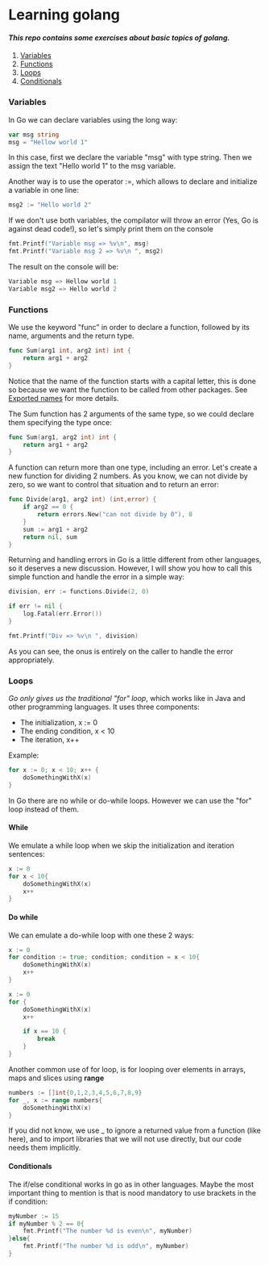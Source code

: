 # Learning golang

#### _This repo contains some exercises about basic topics of golang._

1. [Variables](#Varaiables)
2. [Functions](#Functions)
3. [Loops](#Loops)
4. [Conditionals](#Conditionals)

### Variables

In Go we can declare variables using the long way:

```go
var msg string
msg = "Hellow world 1"
```

In this case, first we declare the variable "msg" with type string. Then we assign the text "Hello world 1" to the msg variable.

Another way is to use the operator :=, which allows to declare and initialize a variable in one line:

```go
msg2 := "Hello world 2"
```

If we don't use both variables, the compilator will throw an error (Yes, Go is against dead code!), so let's simply print them on the console

```go
fmt.Printf("Variable msg => %v\n", msg)
fmt.Printf("Variable msg 2 => %v\n ", msg2)
```

The result on the console will be:

```go
Variable msg => Hellow world 1
Variable msg2 => Hello world 2
```

### Functions

We use the keyword "func" in order to declare a function, followed by its name, arguments and the return type.

```go
func Sum(arg1 int, arg2 int) int {
	return arg1 + arg2
}
```

Notice that the name of the function starts with a capital letter, this is done so because we want the function to be called from other packages. See [Exported names](https://go.dev/tour/basics/3) for more details.

The Sum function has 2 arguments of the same type, so we could declare them specifying the type once:

```go
func Sum(arg1, arg2 int) int {
	return arg1 + arg2
}
```

A function can return more than one type, including an error. Let's create a new function for dividing 2 numbers. As you know, we can not divide by zero, so we want to control that situation and to return an error:

```go
func Divide(arg1, arg2 int) (int,error) {
	if arg2 == 0 {
		return errors.New("can not divide by 0"), 0
	}
	sum := arg1 + arg2
	return nil, sum
}
```

Returning and handling errors in Go is a little different from other languages, so it deserves a new discussion. However, I will show you how to call this simple function and handle the error in a simple way:

```go
division, err := functions.Divide(2, 0)

if err != nil {
	log.Fatal(err.Error())
}

fmt.Printf("Div => %v\n ", division)
```

As you can see, the onus is entirely on the caller to handle the error appropriately.

### Loops

_Go only gives us the traditional "for" loop_, which works like in Java and other programming languages. It uses three components:

- The initialization, x := 0
- The ending condition, x < 10
- The iteration, x++

Example:

```go
for x := 0; x < 10; x++ {
	doSomethingWithX(x)
}
```

In Go there are no while or do-while loops. However we can use the "for" loop instead of them.

#### While

We emulate a while loop when we skip the initialization and iteration sentences:

```go
x := 0
for x < 10{
	doSomethingWithX(x)
	x++
}
```

#### Do while

We can emulate a do-while loop with one these 2 ways:

```go
x := 0
for condition := true; condition; condition = x < 10{
	doSomethingWithX(x)
	x++
}
```

```go
x := 0
for {
	doSomethingWithX(x)
	x++

	if x == 10 {
		break
	}
}
```

Another common use of for loop, is for looping over elements in arrays, maps and slices using __range__

```go
numbers := []int{0,1,2,3,4,5,6,7,8,9}
for _, x := range numbers{
	doSomethingWithX(x)
}
```

If you did not know, we use _ to ignore a returned value from a function (like here), and to import libraries that we will not use directly, but our code needs them implicitly.

#### Conditionals

The if/else conditional works in go as in other languages. Maybe the most important thing to mention is that is nood mandatory to use brackets in the if condition:

```go
myNumber := 15
if myNumber % 2 == 0{
	fmt.Printf("The number %d is even\n", myNumber)
}else{
	fmt.Printf("The number %d is odd\n", myNumber)
}
```